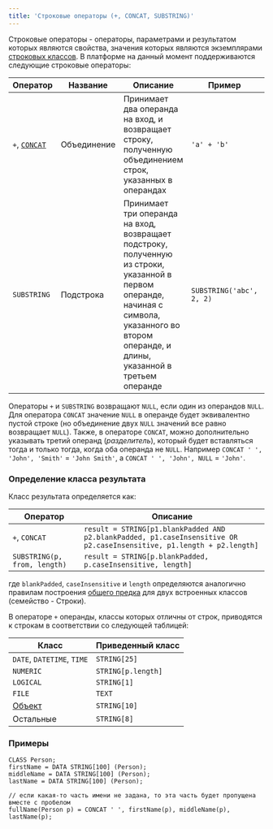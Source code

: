 ```yaml
---
title: 'Строковые операторы (+, CONCAT, SUBSTRING)'
---
```


Строковые операторы - операторы, параметрами и результатом которых являются свойства, значения которых являются экземплярами [строковых классов](Built-in_classes.md). В платформе на данный момент поддерживаются следующие строковые операторы:

|Оператор   |Название|Описание|Пример|Результат|
|---|---|---|---|---|
|`+`, [`CONCAT`](CONCAT_operator.md)|Объединение|Принимает два операнда на вход, и возвращает строку, полученную объединением строк, указанных в операндах|`'a' + 'b'`|`'ab'`|
|`SUBSTRING`|Подстрока|Принимает три операнда на вход, возвращает подстроку, полученную из строки, указанной в первом операнде, начиная с символа, указанного во втором операнде, и длины, указанной в третьем операнде|`SUBSTRING('abc', 2, 2)`|`'bc'`|

Операторы `+` и `SUBSTRING` возвращают `NULL`, если один из операндов `NULL`. Для оператора `CONCAT` значение `NULL` в операнде будет эквивалентно пустой строке (но объединение двух `NULL` значений все равно возвращает `NULL`). Также, в операторе `CONCAT`, можно дополнительно указывать третий операнд (*разделитель*), который будет вставляться тогда и только тогда, когда оба операнда не `NULL`. Например `CONCAT ' ', 'John', 'Smith'` = `'John Smith'`, а `CONCAT ' ', 'John', NULL` = `'John'`.

### Определение класса результата

Класс результата определяется как:

|Оператор                    |Описание                                                                                                             |
|----------------------------|---------------------------------------------------------------------------------------------------------------------|
|`+`, `CONCAT`               |`result = STRING[p1.blankPadded AND p2.blankPadded, p1.caseInsensitive OR p2.caseInsensitive, p1.length + p2.length]`|
|`SUBSTRING(p, from, length)`|`result = STRING[p.blankPadded, p.caseInsensitive, length]`                                                          |

где `blankPadded`, `caseInsensitive` и `length` определяются аналогично правилам построения [общего предка](Built-in_classes.md#commonparentclass) для двух встроенных классов (семейство - Строки).

В операторе `+` операнды, классы которых отличны от строк, приводятся к строкам в соответствии со следующей таблицей:

|Класс                     |Приведенный класс |
|--------------------------|------------------|
|`DATE`, `DATETIME`, `TIME`|`STRING[25]`      |
|`NUMERIC`                 |`STRING[p.length]`|
|`LOGICAL`                 |`STRING[1]`       |
|`FILE`                    |`TEXT`            |
|[Объект](User_classes.md) |`STRING[10]`      |
|Остальные                 |`STRING[8]`       |

### Примеры


```lsf
CLASS Person;
firstName = DATA STRING[100] (Person);
middleName = DATA STRING[100] (Person);
lastName = DATA STRING[100] (Person);

// если какая-то часть имени не задана, то эта часть будет пропущена вместе с пробелом
fullName(Person p) = CONCAT ' ', firstName(p), middleName(p), lastName(p);     
```
